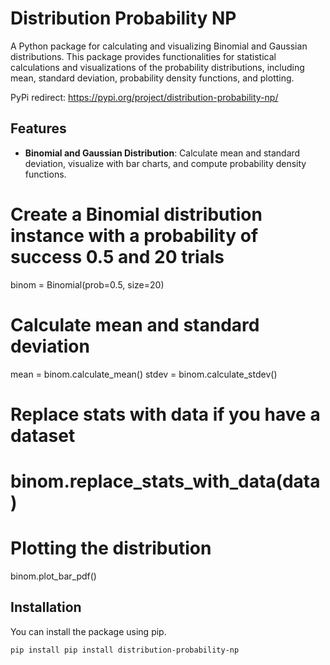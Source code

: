 # Distribution Probability NP

A Python package for calculating and visualizing Binomial and Gaussian distributions. This package provides functionalities for statistical calculations and visualizations of the probability distributions, including mean, standard deviation, probability density functions, and plotting.

PyPi redirect: https://pypi.org/project/distribution-probability-np/

## Features

- **Binomial and Gaussian Distribution**: Calculate mean and standard deviation, visualize with bar charts, and compute probability density functions.

# Create a Binomial distribution instance with a probability of success 0.5 and 20 trials
binom = Binomial(prob=0.5, size=20)

# Calculate mean and standard deviation
mean = binom.calculate_mean()
stdev = binom.calculate_stdev()

# Replace stats with data if you have a dataset
# binom.replace_stats_with_data(data)

# Plotting the distribution
binom.plot_bar_pdf()

## Installation

You can install the package using pip.

```bash
pip install pip install distribution-probability-np

